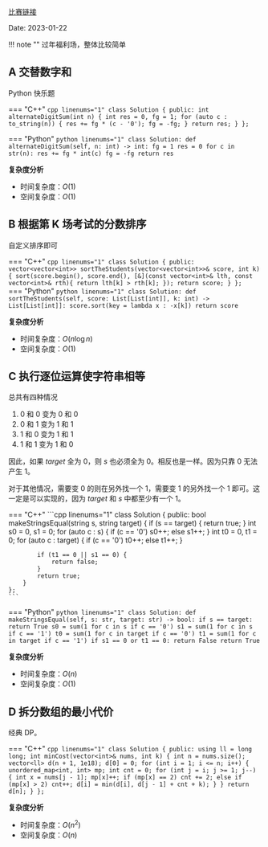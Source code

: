 [比赛链接](https://leetcode.cn/contest/weekly-contest-329/)

Date: 2023-01-22

!!! note ""
    过年福利场，整体比较简单

## A 交替数字和

Python 快乐题

=== "C++"
    ```cpp linenums="1"
    class Solution {
    public:
        int alternateDigitSum(int n) {
            int res = 0, fg = 1;
            for (auto c : to_string(n)) {
                res += fg * (c - '0');
                fg = -fg;
            }
            return res;
        }
    };
    ```

=== "Python"
    ```python linenums="1"
    class Solution:
        def alternateDigitSum(self, n: int) -> int:
            fg = 1
            res = 0
            for c in str(n):
                res += fg * int(c)
                fg = -fg
            return res
    ```
  
**复杂度分析**

- 时间复杂度：$O(1)$
- 空间复杂度：$O(1)$

## B 根据第 K 场考试的分数排序

自定义排序即可

=== "C++"
    ```cpp linenums="1"
    class Solution {
    public:
        vector<vector<int>> sortTheStudents(vector<vector<int>>& score, int k) {
            sort(score.begin(), score.end(), [&](const vector<int>& lth, const vector<int>& rth){
                return lth[k] > rth[k];
            });
            return score;
        }
    };
    ```
=== "Python"
    ```python linenums="1"
    class Solution:
        def sortTheStudents(self, score: List[List[int]], k: int) -> List[List[int]]:
            score.sort(key = lambda x : -x[k])
            return score
    ```

**复杂度分析**

- 时间复杂度：$O(n\log n)$
- 空间复杂度：$O(1)$

## C 执行逐位运算使字符串相等

总共有四种情况

1. $0$ 和 $0$ 变为 $0$ 和 $0$
2. $0$ 和 $1$ 变为 $1$ 和 $1$
3. $1$ 和 $0$ 变为 $1$ 和 $1$
4. $1$ 和 $1$ 变为 $1$ 和 $0$

因此，如果 $\textit{target}$ 全为 $0$，则 $s$ 也必须全为 0。相反也是一样。因为只靠 $0$ 无法产生 $1$。

对于其他情况，需要变 $0$ 的则在另外找一个 $1$，需要变 $1$ 的另外找一个 $1$ 即可。这一定是可以实现的，因为 $\textit{target}$ 和 $s$ 中都至少有一个 $1$。

=== "C++"
    ```cpp linenums="1"
    class Solution {
    public:
        bool makeStringsEqual(string s, string target) {
            if (s == target) {
                return true;
            }
            int s0 = 0, s1 = 0;
            for (auto c : s) {
                if (c == '0') s0++;
                else s1++;
            }
            int t0 = 0, t1 = 0;
            for (auto c : target) {
                if (c == '0') t0++;
                else t1++;
            }

            if (t1 == 0 || s1 == 0) {
                return false;
            }
            return true;
        }
    };
    ```
=== "Python"
    ```python linenums="1"
    class Solution:
    def makeStringsEqual(self, s: str, target: str) -> bool:
        if s == target:
            return True
        s0 = sum(1 for c in s if c == '0')
        s1 = sum(1 for c in s if c == '1')
        t0 = sum(1 for c in target if c == '0')
        t1 = sum(1 for c in target if c == '1')
        if s1 == 0 or t1 == 0:
            return False
        return True
    ```

**复杂度分析**

- 时间复杂度：$O(n)$
- 空间复杂度：$O(1)$

## D 拆分数组的最小代价

经典 DP。

=== "C++"
    ```cpp linenums="1"
    class Solution {
public:
    using ll = long long;
    int minCost(vector<int>& nums, int k) {
        int n = nums.size();
        vector<ll> d(n + 1, 1e18);
        d[0] = 0;
        for (int i = 1; i <= n; i++) {
            unordered_map<int, int> mp;
            int cnt = 0;
            for (int j = i; j >= 1; j--) {
                int x = nums[j - 1];
                mp[x]++;
                if (mp[x] == 2) cnt += 2;
                else if (mp[x] > 2) cnt++;
                d[i] = min(d[i], d[j - 1] + cnt + k);
            }
        }
        return d[n];
    }
};
    ```

**复杂度分析**

- 时间复杂度：$O(n^2)$
- 空间复杂度：$O(n)$